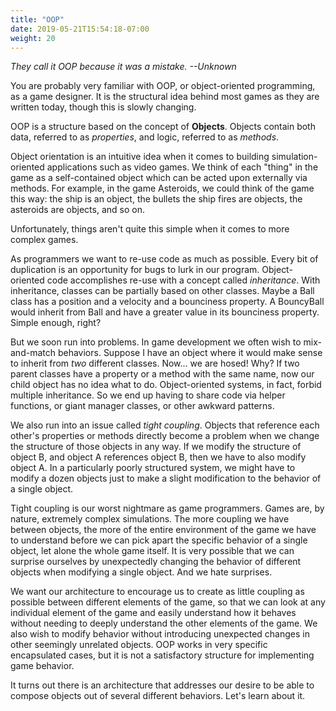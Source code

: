 ```yaml
---
title: "OOP"
date: 2019-05-21T15:54:18-07:00
weight: 20
---
```


*They call it OOP because it was a mistake. --Unknown*

You are probably very familiar with OOP, or object-oriented programming, as a game designer. It is the structural idea behind most games as they are written today, though this is slowly changing.

OOP is a structure based on the concept of **Objects**. Objects contain both data, referred to as *properties*, and logic, referred to as *methods*.

Object orientation is an intuitive idea when it comes to building simulation-oriented applications such as video games. We think of each "thing" in the game as a self-contained object which can be acted upon externally via methods. For example, in the game Asteroids, we could think of the game this way: the ship is an object, the bullets the ship fires are objects, the asteroids are objects, and so on.

Unfortunately, things aren't quite this simple when it comes to more complex games.

As programmers we want to re-use code as much as possible. Every bit of duplication is an opportunity for bugs to lurk in our program. Object-oriented code accomplishes re-use with a concept called *inheritance*. With inheritance, classes can be partially based on other classes. Maybe a Ball class has a position and a velocity and a bounciness property. A BouncyBall would inherit from Ball and have a greater value in its bounciness property. Simple enough, right?

But we soon run into problems. In game development we often wish to mix-and-match behaviors. Suppose I have an object where it would make sense to inherit from *two* different classes. Now... we are hosed! Why? If two parent classes have a property or a method with the same name, now our child object has no idea what to do. Object-oriented systems, in fact, forbid multiple inheritance. So we end up having to share code via helper functions, or giant manager classes, or other awkward patterns.

We also run into an issue called *tight coupling*. Objects that reference each other's properties or methods directly become a problem when we change the structure of those objects in any way. If we modify the structure of object B, and object A references object B, then we have to also modify object A. In a particularly poorly structured system, we might have to modify a dozen objects just to make a slight modification to the behavior of a single object.

Tight coupling is our worst nightmare as game programmers. Games are, by nature, extremely complex simulations. The more coupling we have between objects, the more of the entire environment of the game we have to understand before we can pick apart the specific behavior of a single object, let alone the whole game itself. It is very possible that we can surprise ourselves by unexpectedly changing the behavior of different objects when modifying a single object. And we hate surprises.

We want our architecture to encourage us to create as little coupling as possible between different elements of the game, so that we can look at any individual element of the game and easily understand how it behaves without needing to deeply understand the other elements of the game. We also wish to modify behavior without introducing unexpected changes in other seemingly unrelated objects. OOP works in very specific encapsulated cases, but it is not a satisfactory structure for implementing game behavior.

It turns out there is an architecture that addresses our desire to be able to compose objects out of several different behaviors. Let's learn about it.
